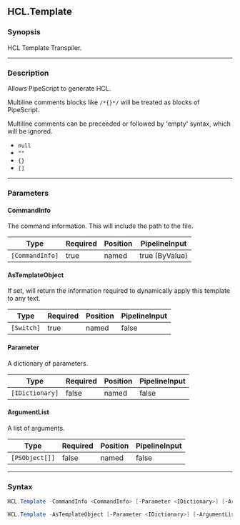 HCL.Template
------------




### Synopsis
HCL Template Transpiler.



---


### Description

Allows PipeScript to generate HCL.

Multiline comments blocks like ```/*{}*/``` will be treated as blocks of PipeScript.

Multiline comments can be preceeded or followed by 'empty' syntax, which will be ignored.

* ```null```
* ```""```
* ```{}```
* ```[]```



---


### Parameters
#### **CommandInfo**

The command information.  This will include the path to the file.






|Type           |Required|Position|PipelineInput |
|---------------|--------|--------|--------------|
|`[CommandInfo]`|true    |named   |true (ByValue)|



#### **AsTemplateObject**

If set, will return the information required to dynamically apply this template to any text.






|Type      |Required|Position|PipelineInput|
|----------|--------|--------|-------------|
|`[Switch]`|true    |named   |false        |



#### **Parameter**

A dictionary of parameters.






|Type           |Required|Position|PipelineInput|
|---------------|--------|--------|-------------|
|`[IDictionary]`|false   |named   |false        |



#### **ArgumentList**

A list of arguments.






|Type          |Required|Position|PipelineInput|
|--------------|--------|--------|-------------|
|`[PSObject[]]`|false   |named   |false        |





---


### Syntax
```PowerShell
HCL.Template -CommandInfo <CommandInfo> [-Parameter <IDictionary>] [-ArgumentList <PSObject[]>] [<CommonParameters>]
```
```PowerShell
HCL.Template -AsTemplateObject [-Parameter <IDictionary>] [-ArgumentList <PSObject[]>] [<CommonParameters>]
```
